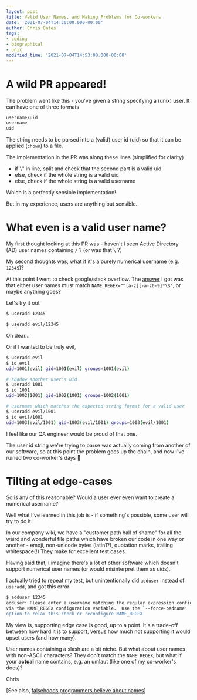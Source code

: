```yaml
---
layout: post
title: Valid User Names, and Making Problems for Co-workers
date: '2021-07-04T14:30:00.000-00:00'
author: Chris Oates
tags:
- coding
- biographical
- unix
modified_time: '2021-07-04T14:53:00.000-00:00'
---
```


# A wild PR appeared!

The problem went like this - you've given a string specifying a (unix) user. It can have one of three formats

```bash
username/uid
username
uid
```

The string needs to be parsed into a (valid) user id (uid) so that it can be applied (`chown`) to a file.

The implementation in the PR was along these lines (simplified for clarity)

- if '/' in line, split and check that the second part is a valid uid
- else, check if the whole string is a valid uid
- else, check if the whole string is a valid username

Which is a perfectly sensible implementation!

But in my experience, users are anything but sensible.

# What even is a valid user name?

My first thought looking at this PR was - haven't I seen Active Directory (AD) user names containing `/` ? (or was that `\` ?)

My second thoughts was, what if it's a purely numerical username (e.g. `12345`)?

At this point I went to check google/stack overflow. The [answer](https://serverfault.com/questions/73084/what-characters-should-i-use-or-not-use-in-usernames-on-linux) I got was that either user names must match `NAME_REGEX="^[a-z][-a-z0-9]*\$"`, or maybe anything goes?

Let's try it out

```bash
$ useradd 12345

$ useradd evil/12345
```

Oh dear...

Or if I wanted to be truly evil,

```bash
$ useradd evil
$ id evil
uid=1001(evil) gid=1001(evil) groups=1001(evil)

# shadow another user's uid
$ useradd 1001
$ id 1001
uid=1002(1001) gid=1002(1001) groups=1002(1001)

# username which matches the expected string format for a valid user
$ useradd evil/1001
$ id evil/1001
uid=1003(evil/1001) gid=1003(evil/1001) groups=1003(evil/1001)
```

I feel like our QA engineer would be proud of that one.

The user id string we're trying to parse was actually coming from another of our software, so at this point the problem goes up the chain, and now I've ruined two co-worker's days 😬

# Tilting at edge-cases

So is any of this reasonable? Would a user ever even want to create a numerical username?

Well what I've learned in this job is - if something's possible, some user will try to do it.

In our company wiki, we have a "customer path hall of shame" for all the weird and wonderful file paths which have broken our code in one way or another - emoji, non-unicode bytes (latin1?), quotation marks, trailing whitespace(!) They make for excellent test cases.

Having said that, I imagine there's a lot of other software which doesn't support numerical user names (or would misinterpret them as uids).

I actually tried to repeat my test, but unintentionally did `adduser` instead of `useradd`, and got this error

```bash
$ adduser 12345
adduser: Please enter a username matching the regular expression configured
via the NAME_REGEX configuration variable.  Use the `--force-badname'
option to relax this check or reconfigure NAME_REGEX.
```

My view is, supporting edge case is good, up to a point. It's a trade-off between how hard it is to support, versus how much not supporting it would upset users (and how many).

User names containing a slash are a bit niche. But what about user names with non-ASCII characters? They don't match the `NAME_REGEX`, but what if your **actual** name contains, e.g. an umlaut (like one of my co-worker's does)?

Chris

[See also, [falsehoods programmers believe about names](https://www.kalzumeus.com/2010/06/17/falsehoods-programmers-believe-about-names/)]